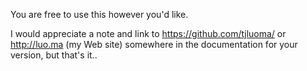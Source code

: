 
You are free to use this however you'd like.

I would appreciate a note and link to https://github.com/tjluoma/ or http://luo.ma (my Web site) somewhere in the documentation for your version, but that's it..
